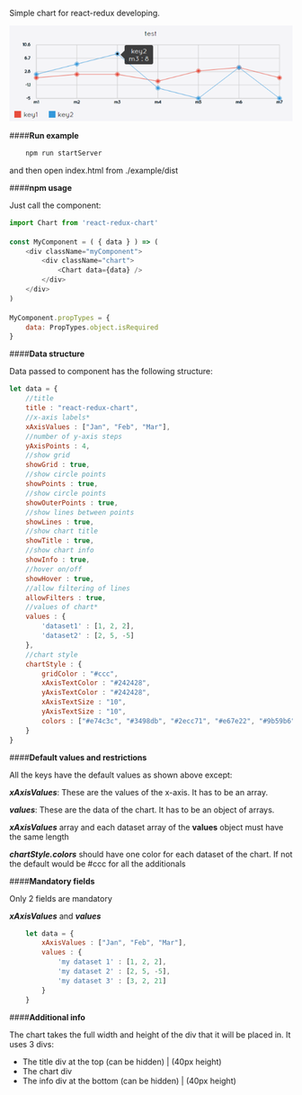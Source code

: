 Simple chart for react-redux developing.

![alt text](https://github.com/chrisChatzi/react-redux-chart/blob/master/example.png "Example of chart")

####**Run example**

```javascript
	npm run startServer
```

and then open index.html from ./example/dist

####**npm usage**

Just call the component:

```javascript
import Chart from 'react-redux-chart'

const MyComponent = ( { data } ) => (
	<div className="myComponent">
		<div className="chart">
			<Chart data={data} />
		</div>
	</div>
)

MyComponent.propTypes = {
	data: PropTypes.object.isRequired
}
```

####**Data structure**

Data passed to component has the following structure:

```javascript
let data = {
	//title
	title : "react-redux-chart",
	//x-axis labels*
	xAxisValues : ["Jan", "Feb", "Mar"],
	//number of y-axis steps
	yAxisPoints : 4,
	//show grid		
	showGrid : true,
	//show circle points
	showPoints : true,
	//show circle points
	showOuterPoints : true,
	//show lines between points
	showLines : true,
	//show chart title
	showTitle : true,
	//show chart info
	showInfo : true,
	//hover on/off
	showHover : true,
	//allow filtering of lines
	allowFilters : true,
	//values of chart*
	values : {
		'dataset1' : [1, 2, 2],
		'dataset2' : [2, 5, -5]
	},
	//chart style
	chartStyle : {
		gridColor : "#ccc",
		xAxisTextColor : "#242428",
		yAxisTextColor : "#242428",
		xAxisTextSize : "10",
		yAxisTextSize : "10",
		colors : ["#e74c3c", "#3498db", "#2ecc71", "#e67e22", "#9b59b6"]
	}
}
```
####**Default values and restrictions**

All the keys have the default values as shown above except:

**_xAxisValues_**: These are the values of the x-axis. It has to be an array.

**_values_**: These are the data of the chart. It has to be an object of arrays.

**_xAxisValues_** array and each dataset array of the **values** object must have the same length

**_chartStyle.colors_** should have one color for each dataset of the chart. If not the default would be #ccc for all the additionals

####**Mandatory fields**

Only 2 fields are mandatory

**_xAxisValues_** and **_values_**

```javascript
	let data = {
		xAxisValues : ["Jan", "Feb", "Mar"],
		values : {
			'my dataset 1' : [1, 2, 2],
			'my dataset 2' : [2, 5, -5],
			'my dataset 3' : [3, 2, 21]
		}
	}
```

####**Additional info**

The chart takes the full width and height of the div that it will be placed in.
It uses 3 divs:
- The title div at the top (can be hidden) | (40px height)
- The chart div
- The info div at the bottom (can be hidden) | (40px height)